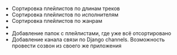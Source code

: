 - Сортировка плейлистов по длинам треков
- Сортировка плейлистов по исполнителям
- Сортировка плейлистов по жанрам
- 
- Добавление папок с плейлистами, где уже всё отсортировано
- Добавление канала связи по Django channels. Возможность провести созвон из своего же приложения
